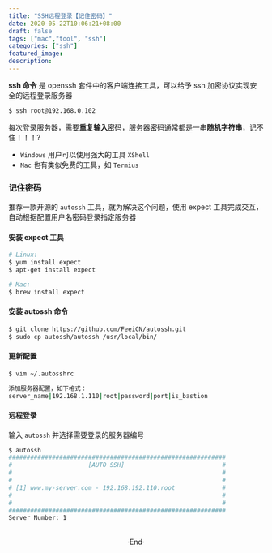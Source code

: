 ```yaml
---
title: "SSH远程登录【记住密码】"
date: 2020-05-22T10:06:21+08:00
draft: false
tags: ["mac","tool", "ssh"]
categories: ["ssh"]
featured_image:
description:
---
```


**ssh 命令** 是 openssh 套件中的客户端连接工具，可以给予 ssh 加密协议实现安全的远程登录服务器
```bash
$ ssh root@192.168.0.102
```
每次登录服务器，需要**重复输入**密码，服务器密码通常都是一串**随机字符串**，记不住！！！?
* `Windows` 用户可以使用强大的工具 `XShell`
* `Mac` 也有类似免费的工具，如 `Termius`

### 记住密码
推荐一款开源的 `autossh` 工具，就为解决这个问题，使用 expect 工具完成交互，自动根据配置用户名密码登录指定服务器
#### 安装 expect 工具
```bash
# Linux:
$ yum install expect
$ apt-get install expect

# Mac:
$ brew install expect
```

#### 安装 autossh 命令
```bash
$ git clone https://github.com/FeeiCN/autossh.git
$ sudo cp autossh/autossh /usr/local/bin/
```

#### 更新配置
```bash
$ vim ~/.autosshrc

添加服务器配置，如下格式：
server_name|192.168.1.110|root|password|port|is_bastion
```

#### 远程登录
输入 `autossh` 并选择需要登录的服务器编号

```bash
$ autossh
############################################################ 
#                     [AUTO SSH]                           # 
#                                                          # 
#                                                          # 
# [1] www.my-server.com - 192.168.192.110:root             # 
#                                                          # 
#                                                          # 
############################################################ 
Server Number: 1

```








<br>

<center>  ·End·  </center>
